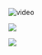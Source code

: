 ![video](https://youtu.be/_6OjvNYBdlM)

[![](https://img.youtube.com/vi/POAi9bafl68/0.jpg)](http://www.youtube.com/watch?v=POAi9bafl68)

[![](https://img.youtube.com/vi/AkfF1H7fbEI/0.jpg)](http://www.youtube.com/watch?v=AkfF1H7fbEI)
